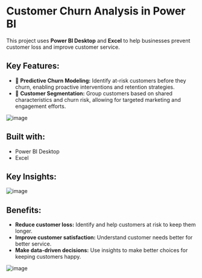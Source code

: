 # Customer Churn Analysis in Power BI

This project uses **Power BI Desktop** and **Excel** to help businesses prevent customer loss and improve customer service.

## Key Features:
- 📌 **Predictive Churn Modeling:** Identify at-risk customers before they churn, enabling proactive interventions and retention strategies.
- 📌 **Customer Segmentation:** Group customers based on shared characteristics and churn risk, allowing for targeted marketing and engagement efforts.

![image](https://github.com/user-attachments/assets/1257913c-276a-4861-bd0d-d193878dbccf)

## Built with:
- Power BI Desktop
- Excel

## Key Insights:
![image](https://github.com/user-attachments/assets/f10b43f6-81ae-4978-8f5e-600da7c2c500)

## Benefits:
- **Reduce customer loss:** Identify and help customers at risk to keep them longer.
- **Improve customer satisfaction:** Understand customer needs better for better service.
- **Make data-driven decisions:** Use insights to make better choices for keeping customers happy.

![image](https://github.com/user-attachments/assets/a72da99b-1f94-4647-a789-e0ec2c4d7871)
